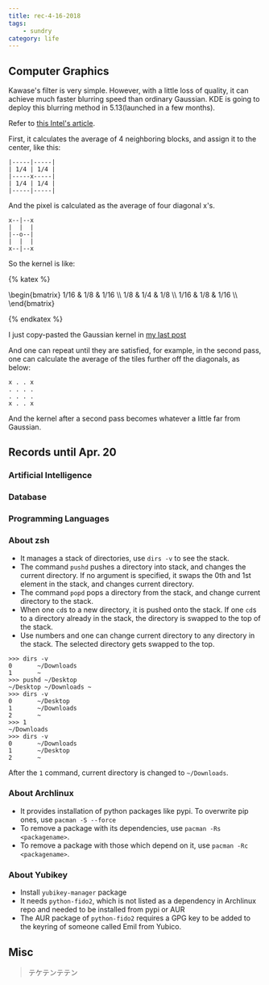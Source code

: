 ```yaml
---
title: rec-4-16-2018
tags:
    - sundry
category: life
---
```


## Computer Graphics

Kawase's filter is very simple. However, with a little loss of quality, it can achieve much faster blurring speed than ordinary Gaussian. KDE is going to deploy this blurring method in 5.13(launched in a few months).

Refer to [this Intel's article](https://software.intel.com/en-us/blogs/2014/07/15/an-investigation-of-fast-real-time-gpu-based-image-blur-algorithms).

First, it calculates the average of 4 neighboring blocks, and assign it to the center, like this:

```
|-----|-----|
| 1/4 | 1/4 |
|-----x-----|
| 1/4 | 1/4 |
|-----|-----|
```

And the pixel is calculated as the average of four diagonal x's.

```
x--|--x
|  |  |
|--o--|
|  |  |
x--|--x
```

So the kernel is like:


{% katex %}

\begin{bmatrix}
1/16 & 1/8 & 1/16 \\\\
1/8 & 1/4 & 1/8 \\\\
1/16 & 1/8 & 1/16 \\\\
\end{bmatrix}

{% endkatex %}

I just copy-pasted the Gaussian kernel in [my last post](/2018/04/13/rec-4-12-2018/)

And one can repeat until they are satisfied, for example, in the second pass, one can calculate the average of the tiles further off the diagonals, as below:

```
x . . x
. . . .
. . . .
x . . x
```

And the kernel after a second pass becomes whatever a little far from Gaussian.

## Records until Apr. 20

### Artificial Intelligence

### Database

### Programming Languages

### About zsh

* It manages a stack of directories, use `dirs -v` to see the stack.
* The command `pushd` pushes a directory into stack, and changes the current directory. If no argument is specified, it swaps the 0th and 1st element in the stack, and changes current directory.
* The command `popd` pops a directory from the stack, and change current directory to the stack.
* When one `cd`s to a new directory, it is pushed onto the stack. If one `cd`s to a directory already in the stack, the directory is swapped to the top of the stack.
* Use numbers and one can change current directory to any directory in the stack. The selected directory gets swapped to the top.

```shell
>>> dirs -v
0       ~/Downloads
1       ~
>>> pushd ~/Desktop  
~/Desktop ~/Downloads ~
>>> dirs -v
0       ~/Desktop
1       ~/Downloads
2       ~
>>> 1
~/Downloads
>>> dirs -v     
0       ~/Downloads
1       ~/Desktop
2       ~
```

After the `1` command, current directory is changed to `~/Downloads`.

### About Archlinux

* It provides installation of python packages like pypi. To overwrite pip ones, use `pacman -S --force`
* To remove a package with its dependencies, use `pacman -Rs <packagename>`.
* To remove a package with those which depend on it, use `pacman -Rc <packagename>`.

### About Yubikey

* Install `yubikey-manager` package
* It needs `python-fido2`, which is not listed as a dependency in Archlinux repo and needed to be installed from pypi or AUR
* The AUR package of `python-fido2` requires a GPG key to be added to the keyring of someone called Emil from Yubico.

## Misc
> テケテンテテン